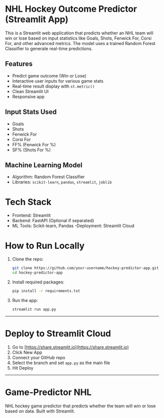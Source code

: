 
# NHL Hockey Outcome Predictor (Streamlit App)

This is a Streamlit web application that predicts whether an NHL team will win or lose based on input statistics like Goals, Shots, Fenwick For, Corsi For, and other advanced metrics. The model uses a trained Random Forest Classifier to generate real-time predictions.

##  Features
- Predict game outcome (Win or Lose)
- Interactive user inputs for various game stats
- Real-time result display with `st.metric()`
- Clean Streamlit UI
- Responsive app

## Input Stats Used
- Goals
- Shots
- Fenwick For
- Corsi For
- FF% (Fenwick For %)
- SF% (Shots For %)

## Machine Learning Model
- Algorithm: Random Forest Classifier
- Libraries: `scikit-learn`, `pandas`, `streamlit`, `joblib`


# Tech Stack
- Frontend: Streamlit
- Backend: FastAPI (Optional if separated)
- ML Tools: Scikit-learn, Pandas
-Deployment: Streamlit Cloud

# How to Run Locally

1. Clone the repo:
    ```bash
    git clone https://github.com/your-username/hockey-predictor-app.git
    cd hockey-predictor-app
    ```

2. Install required packages:
    ```bash
    pip install -r requirements.txt
    ```

3. Run the app:
    ```bash
    streamlit run app.py
    ```

---

# Deploy to Streamlit Cloud

1. Go to [https://share.streamlit.io](https://share.streamlit.io)
2. Click New App
3. Connect your GitHub repo
4. Select the branch and set `app.py` as the main file
5. Hit Deploy

---


# Game-Predictor NHL
NHL hockey game predictor that predicts whether the team will win or lose based on data. Built with Streamlit.

